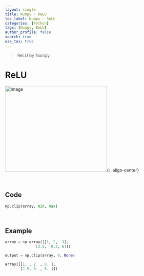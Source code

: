 ```yaml
---
layout: single
title: Numpy - ReLU
toc_label: Numpy - ReLU
categories: [Python]
tags: [Numpy, ReLU]
author_profile: false
search: true
use_tex: true
---
```


> ReLU by Numpy

# ReLU

<img width="334" height="281" alt="Image" src="https://github.com/user-attachments/assets/f56bdd58-69ae-4083-aac3-a558a6029935">{: .align-center}

<br>

## Code

```python
np.clip(array, min, max)
```

<br>

## Example

```python
array = np.array([[1, 2, -3],
              [2.5, -0.2, 6]])
```

```python
output = np.clip(array, 0, None)
```

```python
array([[1. , 2. , 0. ],
       [2.5, 0. , 6. ]])
```




